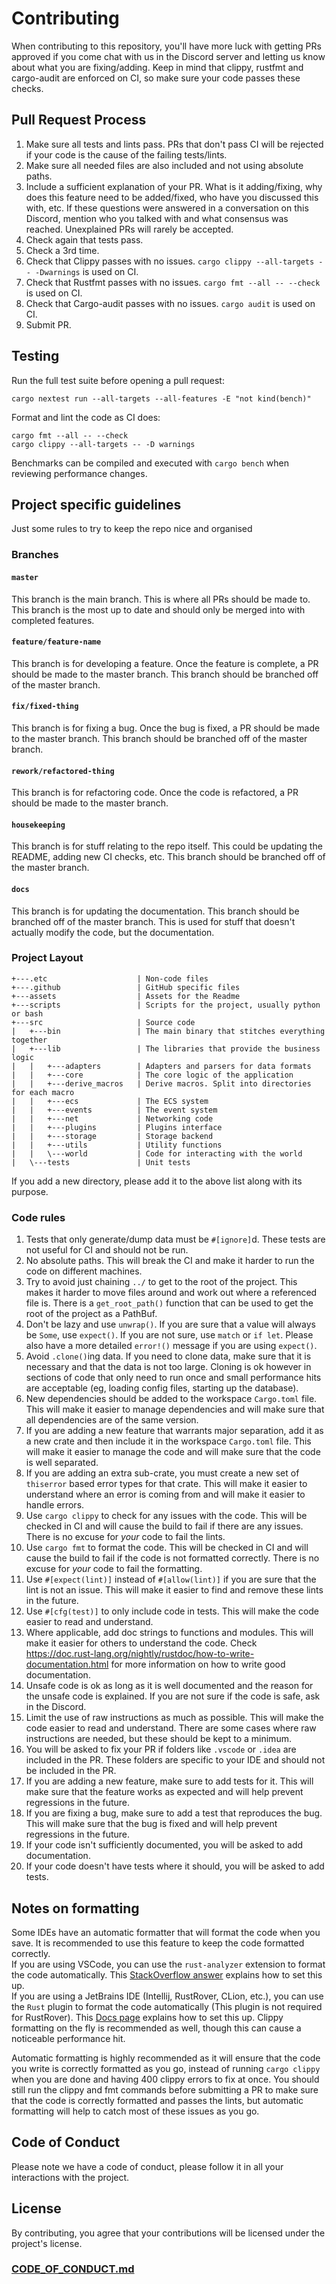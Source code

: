 # Contributing

When contributing to this repository, you'll have more luck with getting PRs approved if you come chat with us in the
Discord server and letting us know about what you are fixing/adding.
Keep in mind that clippy, rustfmt and cargo-audit are enforced on CI, so make sure your code passes these checks.

## Pull Request Process

1. Make sure all tests and lints pass. PRs that don't pass CI will be rejected if your code is the cause of the failing
   tests/lints.
2. Make sure all needed files are also included and not using absolute paths.
3. Include a sufficient explanation of your PR. What is it adding/fixing, why does this feature need to be added/fixed,
   who have you discussed this with, etc. If these questions were answered in a conversation on this Discord, mention
   who you talked with and what consensus was reached. Unexplained PRs will rarely be accepted.
4. Check again that tests pass.
5. Check a 3rd time.
6. Check that Clippy passes with no issues. `cargo clippy --all-targets -- -Dwarnings` is used on CI.
7. Check that Rustfmt passes with no issues. `cargo fmt --all -- --check` is used on CI.
8. Check that Cargo-audit passes with no issues. `cargo audit` is used on CI.
9. Submit PR.

## Testing

Run the full test suite before opening a pull request:

```
cargo nextest run --all-targets --all-features -E "not kind(bench)"
```

Format and lint the code as CI does:

```
cargo fmt --all -- --check
cargo clippy --all-targets -- -D warnings
```

Benchmarks can be compiled and executed with `cargo bench` when reviewing
performance changes.

## Project specific guidelines

Just some rules to try to keep the repo nice and organised

### Branches

#### `master`

This branch is the main branch. This is where all PRs should be made to. This branch is the most up to
date and should only be merged into with completed features.

#### `feature/feature-name`

This branch is for developing a feature. Once the feature is complete, a PR should be
made to the master branch. This branch should be branched off of the master branch.

#### `fix/fixed-thing`

This branch is for fixing a bug. Once the bug is fixed, a PR should be made to the master
branch. This branch should be branched off of the master branch.

#### `rework/refactored-thing`

This branch is for refactoring code. Once the code is refactored, a PR should be made to the master branch.

#### `housekeeping`

This branch is for stuff relating to the repo itself. This could be updating the README, adding
new CI checks, etc. This branch should be branched off of the master branch.

#### `docs`

This branch is for updating the documentation. This branch should be branched off of the master branch.
This is used for stuff that doesn't actually modify the code, but the documentation.

### Project Layout

```text
+---.etc                    | Non-code files
+---.github                 | GitHub specific files
+---assets                  | Assets for the Readme
+---scripts                 | Scripts for the project, usually python or bash
+---src                     | Source code
|   +---bin                 | The main binary that stitches everything together
|   +---lib                 | The libraries that provide the business logic
|   |   +---adapters        | Adapters and parsers for data formats
|   |   +---core            | The core logic of the application
|   |   +---derive_macros   | Derive macros. Split into directories for each macro
|   |   +---ecs             | The ECS system
|   |   +---events          | The event system
|   |   +---net             | Networking code
|   |   +---plugins         | Plugins interface
|   |   +---storage         | Storage backend
|   |   +---utils           | Utility functions
|   |   \---world           | Code for interacting with the world
|   \---tests               | Unit tests
```

If you add a new directory, please add it to the above list along with its purpose.

### Code rules

1. Tests that only generate/dump data must be `#[ignore]`d. These tests are not useful for CI and should not be run.
2. No absolute paths. This will break the CI and make it harder to run the code on different machines.
3. Try to avoid just chaining `../` to get to the root of the project. This makes it harder to move files around and
   work
   out where a referenced file is. There is a `get_root_path()` function that can be used to get the root of the project
   as a
   PathBuf.
4. Don't be lazy and use `unwrap()`. If you are sure that a value will always be `Some`, use `expect()`. If you are not
   sure, use `match` or `if let`. Please also have a more detailed `error!()` message if you are using `expect()`.
5. Avoid `.clone()`ing data. If you need to clone data, make sure that it is necessary and that the data is not too
   large.
   Cloning is ok however in sections of code that only need to run once and small performance hits are acceptable (eg,
   loading config files, starting up the database).
6. New dependencies should be added to the workspace `Cargo.toml` file. This will make it easier to manage dependencies
   and will make sure that all dependencies are of the same version.
7. If you are adding a new feature that warrants major separation, add it as a new crate and then include it in the
   workspace `Cargo.toml` file. This will make it easier to manage the code and will make sure that the code is well
   separated.
8. If you are adding an extra sub-crate, you must create a new set of `thiserror` based error types for that crate. This
   will make it easier to understand where an error is coming from and will make it easier to handle errors.
9. Use `cargo clippy` to check for any issues with the code. This will be checked in CI and will cause the build to fail
   if there are any issues. There is no excuse for *your* code to fail the lints.
10. Use `cargo fmt` to format the code. This will be checked in CI and will cause the build to fail if the code is not
    formatted correctly. There is no excuse for *your* code to fail the formatting.
11. Use `#[expect(lint)]` instead of `#[allow(lint)]` if you are sure that the lint is not an issue. This will make it
    easier to find and remove these lints in the future.
12. Use `#[cfg(test)]` to only include code in tests. This will make the code easier to read and understand.
13. Where applicable, add doc strings to functions and modules. This will make it easier for others to understand the
    code.
    Check https://doc.rust-lang.org/nightly/rustdoc/how-to-write-documentation.html for more information on how to write
    good documentation.
14. Unsafe code is ok as long as it is well documented and the reason for the unsafe code is explained. If you are not
    sure if the code is safe, ask in the Discord.
15. Limit the use of raw instructions as much as possible. This will make the code easier to read and understand. There
    are some cases where raw instructions are needed, but these should be kept to a minimum.
16. You will be asked to fix your PR if folders like `.vscode` or `.idea` are included in the PR. These folders are
    specific to your IDE and should not be included in the PR.
17. If you are adding a new feature, make sure to add tests for it. This will make sure that the feature works as
    expected and will help prevent regressions in the future.
18. If you are fixing a bug, make sure to add a test that reproduces the bug. This will make sure that the bug is fixed
    and will help prevent regressions in the future.
19. If your code isn't sufficiently documented, you will be asked to add documentation.
20. If your code doesn't have tests where it should, you will be asked to add tests.

## Notes on formatting

Some IDEs have an automatic formatter that will format the code when you save. It is recommended to use this feature to
keep the code formatted correctly.
<br> If you are using VSCode, you can use the `rust-analyzer` extension to format the
code
automatically. This [StackOverflow answer](https://stackoverflow.com/a/67861602/15894829) explains how to set this
up.<br>
If you are using a JetBrains IDE (Intellij, RustRover, CLion, etc.), you can use the `Rust` plugin to format the code
automatically (This plugin is not required for RustRover).
This [Docs page](https://www.jetbrains.com/help/idea/reformat-and-rearrange-code.html#reformat-on-save)
explains how to set this up. Clippy formatting on the fly is recommended as well, though this can cause a noticeable
performance hit.

Automatic formatting is highly recommended as it will ensure that the code you write is correctly formatted as you go,
instead of running `cargo clippy` when you are done and having 400 clippy errors to fix at once. You should still run
the clippy and fmt commands before submitting a PR to make sure that the code is correctly formatted and passes the
lints,
but automatic formatting will help to catch most of these issues as you go.

## Code of Conduct

Please note we have a code of conduct, please follow it in all your interactions with the project.

## License

By contributing, you agree that your contributions will be licensed under the project's license.

### [CODE_OF_CONDUCT.md](CODE_OF_CONDUCT.md)
